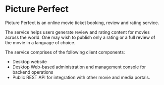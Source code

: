 # Picture Perfect

Picture Perfect is an online movie ticket booking, review and rating service.

The service helps users generate review and rating content for movies across the world. One may wish to publish only a rating or a full review of the movie in a language of choice.

The service comprises of the following client components:

- Desktop website
- Desktop Web-based administration and management console for backend operations
- Public REST API for integration with other movie and media portals.
